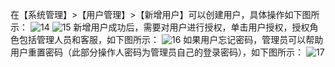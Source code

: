在【系统管理】>【用户管理】>【新增用户】可以创建用户，具体操作如下图所示：
![14](https://mc.qcloudimg.com/static/img/3e59bda95ecb0eda61231fb3e0f11af1/image.png)
![15](https://mc.qcloudimg.com/static/img/a9167255382940b7b69d7aaa01dcb7f8/image.png)
新增用户成功后，需要对用户进行授权，单击用户授权，授权角色包括管理人员和客服，如下图所示：
![16](https://mc.qcloudimg.com/static/img/f3e2e900d78b1f5966ebd171eba04f18/image.png)
如果用户忘记密码，管理员可以帮助用户重置密码（此部分操作人密码为管理员自己的登录密码），如下图所示：
![17](https://mc.qcloudimg.com/static/img/5b6718b80329e661874f46266d0e74b0/image.png)
